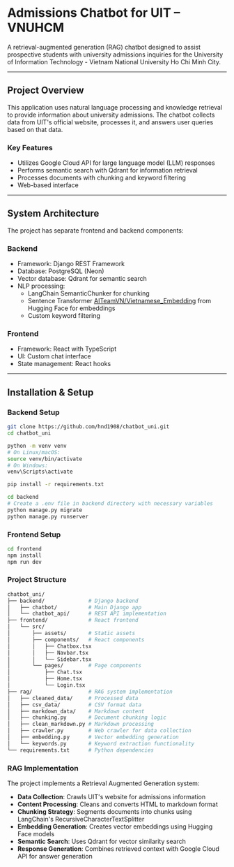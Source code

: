 # Admissions Chatbot for UIT – VNUHCM

A retrieval-augmented generation (RAG) chatbot designed to assist prospective students with university admissions inquiries for the University of Information Technology - Vietnam National University Ho Chi Minh City.

---

## Project Overview

This application uses natural language processing and knowledge retrieval to provide information about university admissions. The chatbot collects data from UIT's official website, processes it, and answers user queries based on that data.

### Key Features

- Utilizes Google Cloud API for large language model (LLM) responses  
- Performs semantic search with Qdrant for information retrieval  
- Processes documents with chunking and keyword filtering  
- Web-based interface 

---

## System Architecture

The project has separate frontend and backend components:

### Backend

- Framework: Django REST Framework  
- Database: PostgreSQL (Neon)  
- Vector database: Qdrant for semantic search  
- NLP processing:  
  - LangChain SemanticChunker for chunking  
  - Sentence Transformer [AITeamVN/Vietnamese_Embedding](https://huggingface.co/AITeamVN/Vietnamese_Embedding) from Hugging Face for embeddings  
  - Custom keyword filtering  

### Frontend

- Framework: React with TypeScript  
- UI: Custom chat interface  
- State management: React hooks  

---

## Installation & Setup
### Backend Setup

```bash
git clone https://github.com/hnd1908/chatbot_uni.git
cd chatbot_uni

python -m venv venv
# On Linux/macOS:
source venv/bin/activate
# On Windows:
venv\Scripts\activate

pip install -r requirements.txt

cd backend
# Create a .env file in backend directory with necessary variables
python manage.py migrate
python manage.py runserver
```

### Frontend Setup

```bash
cd frontend
npm install
npm run dev
```

### Project Structure
```bash
chatbot_uni/
├── backend/              # Django backend
│   ├── chatbot/          # Main Django app
│   └── chatbot_api/      # REST API implementation
├── frontend/             # React frontend
│   └── src/
│       ├── assets/       # Static assets
│       ├── components/   # React components
│       │   ├── Chatbox.tsx
│       │   ├── Navbar.tsx
│       │   └── Sidebar.tsx
│       └── pages/        # Page components
│           ├── Chat.tsx
│           ├── Home.tsx
│           └── Login.tsx
├── rag/                  # RAG system implementation
│   ├── cleaned_data/     # Processed data
│   ├── csv_data/         # CSV format data
│   ├── markdown_data/    # Markdown content
│   ├── chunking.py       # Document chunking logic
│   ├── clean_markdown.py # Markdown processing
│   ├── crawler.py        # Web crawler for data collection
│   ├── embedding.py      # Vector embedding generation
│   └── keywords.py       # Keyword extraction functionality
└── requirements.txt      # Python dependencies
```

### RAG Implementation

The project implements a Retrieval Augmented Generation system:

- **Data Collection**: Crawls UIT's website for admissions information
- **Content Processing**: Cleans and converts HTML to markdown format
- **Chunking Strategy**: Segments documents into chunks using LangChain's RecursiveCharacterTextSplitter
- **Embedding Generation**: Creates vector embeddings using Hugging Face models
- **Semantic Search**: Uses Qdrant for vector similarity search
- **Response Generation**: Combines retrieved context with Google Cloud API for answer generation
